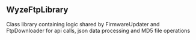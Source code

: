 ## WyzeFtpLibrary
Class library containing logic shared by FirmwareUpdater and FtpDownloader for api calls, 
json data processing and MD5 file operations
